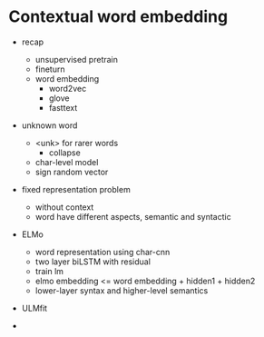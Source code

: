 
# Contextual word embedding

- recap
    - unsupervised pretrain
    - fineturn
    - word embedding
        - word2vec
        - glove
        - fasttext

- unknown word
    - \<unk\> for rarer words
        - collapse
    - char-level model
    - sign random vector

- fixed representation problem
    - without context
    - word have different aspects, semantic and syntactic

- ELMo
    - word representation using char-cnn
    - two layer biLSTM with residual
    - train lm
    - elmo embedding <= word embedding + hidden1 + hidden2
    - lower-layer syntax and higher-level semantics

- ULMfit
- 